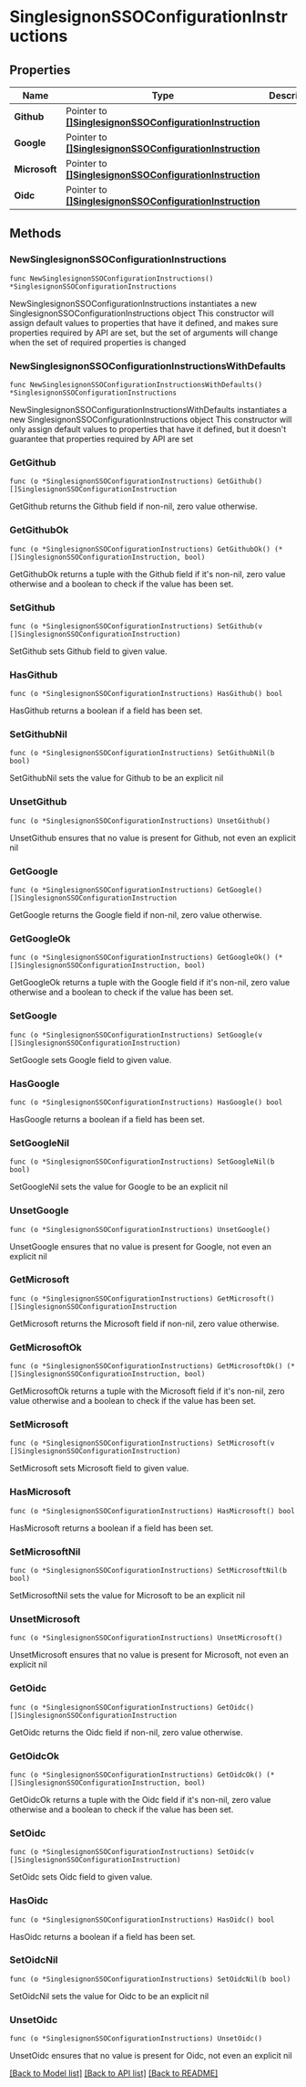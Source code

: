 # SinglesignonSSOConfigurationInstructions

## Properties

Name | Type | Description | Notes
------------ | ------------- | ------------- | -------------
**Github** | Pointer to [**[]SinglesignonSSOConfigurationInstruction**](SinglesignonSSOConfigurationInstruction.md) |  | [optional] 
**Google** | Pointer to [**[]SinglesignonSSOConfigurationInstruction**](SinglesignonSSOConfigurationInstruction.md) |  | [optional] 
**Microsoft** | Pointer to [**[]SinglesignonSSOConfigurationInstruction**](SinglesignonSSOConfigurationInstruction.md) |  | [optional] 
**Oidc** | Pointer to [**[]SinglesignonSSOConfigurationInstruction**](SinglesignonSSOConfigurationInstruction.md) |  | [optional] 

## Methods

### NewSinglesignonSSOConfigurationInstructions

`func NewSinglesignonSSOConfigurationInstructions() *SinglesignonSSOConfigurationInstructions`

NewSinglesignonSSOConfigurationInstructions instantiates a new SinglesignonSSOConfigurationInstructions object
This constructor will assign default values to properties that have it defined,
and makes sure properties required by API are set, but the set of arguments
will change when the set of required properties is changed

### NewSinglesignonSSOConfigurationInstructionsWithDefaults

`func NewSinglesignonSSOConfigurationInstructionsWithDefaults() *SinglesignonSSOConfigurationInstructions`

NewSinglesignonSSOConfigurationInstructionsWithDefaults instantiates a new SinglesignonSSOConfigurationInstructions object
This constructor will only assign default values to properties that have it defined,
but it doesn't guarantee that properties required by API are set

### GetGithub

`func (o *SinglesignonSSOConfigurationInstructions) GetGithub() []SinglesignonSSOConfigurationInstruction`

GetGithub returns the Github field if non-nil, zero value otherwise.

### GetGithubOk

`func (o *SinglesignonSSOConfigurationInstructions) GetGithubOk() (*[]SinglesignonSSOConfigurationInstruction, bool)`

GetGithubOk returns a tuple with the Github field if it's non-nil, zero value otherwise
and a boolean to check if the value has been set.

### SetGithub

`func (o *SinglesignonSSOConfigurationInstructions) SetGithub(v []SinglesignonSSOConfigurationInstruction)`

SetGithub sets Github field to given value.

### HasGithub

`func (o *SinglesignonSSOConfigurationInstructions) HasGithub() bool`

HasGithub returns a boolean if a field has been set.

### SetGithubNil

`func (o *SinglesignonSSOConfigurationInstructions) SetGithubNil(b bool)`

 SetGithubNil sets the value for Github to be an explicit nil

### UnsetGithub
`func (o *SinglesignonSSOConfigurationInstructions) UnsetGithub()`

UnsetGithub ensures that no value is present for Github, not even an explicit nil
### GetGoogle

`func (o *SinglesignonSSOConfigurationInstructions) GetGoogle() []SinglesignonSSOConfigurationInstruction`

GetGoogle returns the Google field if non-nil, zero value otherwise.

### GetGoogleOk

`func (o *SinglesignonSSOConfigurationInstructions) GetGoogleOk() (*[]SinglesignonSSOConfigurationInstruction, bool)`

GetGoogleOk returns a tuple with the Google field if it's non-nil, zero value otherwise
and a boolean to check if the value has been set.

### SetGoogle

`func (o *SinglesignonSSOConfigurationInstructions) SetGoogle(v []SinglesignonSSOConfigurationInstruction)`

SetGoogle sets Google field to given value.

### HasGoogle

`func (o *SinglesignonSSOConfigurationInstructions) HasGoogle() bool`

HasGoogle returns a boolean if a field has been set.

### SetGoogleNil

`func (o *SinglesignonSSOConfigurationInstructions) SetGoogleNil(b bool)`

 SetGoogleNil sets the value for Google to be an explicit nil

### UnsetGoogle
`func (o *SinglesignonSSOConfigurationInstructions) UnsetGoogle()`

UnsetGoogle ensures that no value is present for Google, not even an explicit nil
### GetMicrosoft

`func (o *SinglesignonSSOConfigurationInstructions) GetMicrosoft() []SinglesignonSSOConfigurationInstruction`

GetMicrosoft returns the Microsoft field if non-nil, zero value otherwise.

### GetMicrosoftOk

`func (o *SinglesignonSSOConfigurationInstructions) GetMicrosoftOk() (*[]SinglesignonSSOConfigurationInstruction, bool)`

GetMicrosoftOk returns a tuple with the Microsoft field if it's non-nil, zero value otherwise
and a boolean to check if the value has been set.

### SetMicrosoft

`func (o *SinglesignonSSOConfigurationInstructions) SetMicrosoft(v []SinglesignonSSOConfigurationInstruction)`

SetMicrosoft sets Microsoft field to given value.

### HasMicrosoft

`func (o *SinglesignonSSOConfigurationInstructions) HasMicrosoft() bool`

HasMicrosoft returns a boolean if a field has been set.

### SetMicrosoftNil

`func (o *SinglesignonSSOConfigurationInstructions) SetMicrosoftNil(b bool)`

 SetMicrosoftNil sets the value for Microsoft to be an explicit nil

### UnsetMicrosoft
`func (o *SinglesignonSSOConfigurationInstructions) UnsetMicrosoft()`

UnsetMicrosoft ensures that no value is present for Microsoft, not even an explicit nil
### GetOidc

`func (o *SinglesignonSSOConfigurationInstructions) GetOidc() []SinglesignonSSOConfigurationInstruction`

GetOidc returns the Oidc field if non-nil, zero value otherwise.

### GetOidcOk

`func (o *SinglesignonSSOConfigurationInstructions) GetOidcOk() (*[]SinglesignonSSOConfigurationInstruction, bool)`

GetOidcOk returns a tuple with the Oidc field if it's non-nil, zero value otherwise
and a boolean to check if the value has been set.

### SetOidc

`func (o *SinglesignonSSOConfigurationInstructions) SetOidc(v []SinglesignonSSOConfigurationInstruction)`

SetOidc sets Oidc field to given value.

### HasOidc

`func (o *SinglesignonSSOConfigurationInstructions) HasOidc() bool`

HasOidc returns a boolean if a field has been set.

### SetOidcNil

`func (o *SinglesignonSSOConfigurationInstructions) SetOidcNil(b bool)`

 SetOidcNil sets the value for Oidc to be an explicit nil

### UnsetOidc
`func (o *SinglesignonSSOConfigurationInstructions) UnsetOidc()`

UnsetOidc ensures that no value is present for Oidc, not even an explicit nil

[[Back to Model list]](../README.md#documentation-for-models) [[Back to API list]](../README.md#documentation-for-api-endpoints) [[Back to README]](../README.md)


